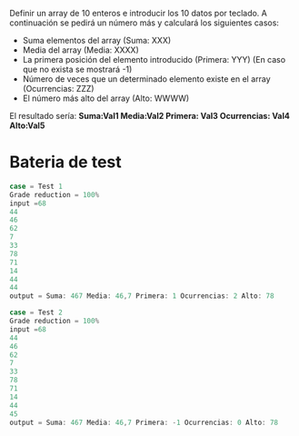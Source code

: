 Definir un array de 10 enteros e introducir los 10 datos por teclado. A continuación se pedirá un número más y calculará los siguientes casos:
* Suma elementos del array (Suma: XXX)
* Media del array (Media: XXXX)
* La primera posición del elemento introducido (Primera: YYY) (En caso que no exista se mostrará -1)
* Número de veces que un determinado elemento existe en el array (Ocurrencias: ZZZ)
* El número más alto del array (Alto: WWWW)

El resultado sería: **Suma:Val1 Media:Val2 Primera: Val3 Ocurrencias: Val4 Alto:Val5**


# Bateria de test 

```javascript
case = Test 1
Grade reduction = 100%
input =68
44
46
62
7
33
78
71
14
44
44
output = Suma: 467 Media: 46,7 Primera: 1 Ocurrencias: 2 Alto: 78

case = Test 2
Grade reduction = 100%
input =68
44
46
62
7
33
78
71
14
44
45
output = Suma: 467 Media: 46,7 Primera: -1 Ocurrencias: 0 Alto: 78
```
